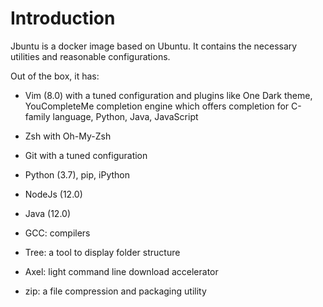 # Introduction

Jbuntu is a docker image based on Ubuntu. It contains the necessary utilities and reasonable configurations.

Out of the box, it has:

* Vim (8.0) with a tuned configuration and plugins like One Dark theme, YouCompleteMe completion engine which offers completion for C-family language, Python, Java, JavaScript

* Zsh with Oh-My-Zsh

* Git with a tuned configuration

* Python (3.7), pip, iPython

* NodeJs (12.0)

* Java (12.0)

* GCC: compilers

* Tree: a tool to display folder structure

* Axel: light command line download accelerator

* zip: a file compression and packaging utility
